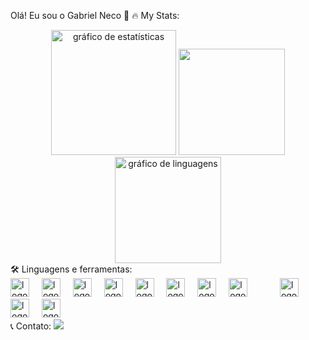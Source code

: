 Olá! Eu sou o Gabriel Neco 👋
🔥 My Stats:
<div align="center"> <img height="200rem" alt="gráfico de estatísticas" src="http://github-profile-summary-cards.vercel.app/api/cards/profile-details?username=1GabsFps&theme=midnight_purple"/> <img height="170rem" src="https://github-readme-stats.vercel.app/api?username=1GabsFps&show_icons=true&theme=midnight-purple&include_all_commits=true&count_private=true"/> <img height="170rem" alt="gráfico de linguagens" src="https://github-readme-stats.vercel.app/api/top-langs/?username=1GabsFps&theme=midnight-purple&layout=compact"/> </div>
🛠️ Linguagens e ferramentas:
<div align="left"> <img src="https://cdn.jsdelivr.net/gh/devicons/devicon/icons/html5/html5-original.svg" height="30" alt="logo do html5" /> <img width="12" /> <img src="https://cdn.jsdelivr.net/gh/devicons/devicon/icons/css3/css3-original.svg" height="30" alt="logo do css3" /> <img width="12" /> <img src="https://cdn.jsdelivr.net/gh/devicons/devicon/icons/python/python-original.svg" height="30" alt="logo do python" /> <img width="12" /> <img src="https://cdn.jsdelivr.net/gh/devicons/devicon/icons/java/java-original.svg" height="30" alt="logo do java" /> <img width="12" /> <img src="https://cdn.jsdelivr.net/gh/devicons/devicon/icons/javascript/javascript-original.svg" height="30" alt="logo do javascript" /> <img width="12" /> <img src="https://cdn.jsdelivr.net/gh/devicons/devicon/icons/bootstrap/bootstrap-original.svg" height="30" alt="logo do bootstrap" /> <img width="12" /> <img src="https://cdn.jsdelivr.net/gh/devicons/devicon/icons/figma/figma-original.svg" height="30" alt="logo do figma" /> <img width="12" /> <img src="https://cdn.jsdelivr.net/gh/devicons/devicon/icons/git/git-original.svg" height="30" alt="logo do git" /> <img width="12" /> <img width="12" /> <img width="12" /> <img src="https://cdn.jsdelivr.net/gh/devicons/devicon/icons/nodejs/nodejs-original.svg" height="30" alt="logo do nodejs" /> <img width="12" /> <img src="https://cdn.jsdelivr.net/gh/devicons/devicon/icons/react/react-original.svg" height="30" alt="logo do react" /> <img width="12" /> <img src="https://cdn.jsdelivr.net/gh/devicons/devicon/icons/vscode/vscode-original.svg" height="30" alt="logo do vscode" /> <img width="12" /> </div>
📞 Contato:
<a href = "mailto:Gabriel.neco@Live.com"><img loading="lazy" src="https://img.shields.io/badge/Gmail-D14836?style=for-the-badge&logo=gmail&logoColor=white" target="_blank"></a>

